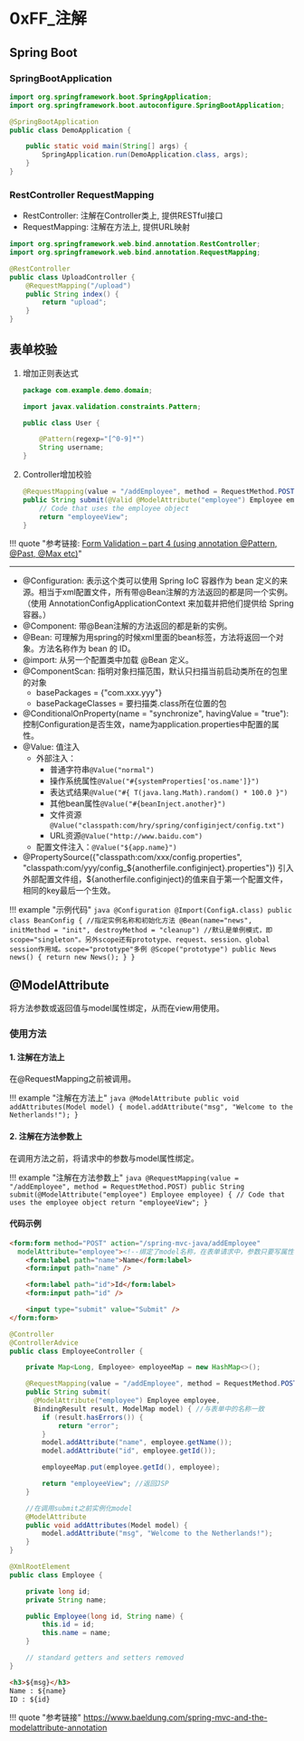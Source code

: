 # 0xFF_注解

## Spring Boot

### SpringBootApplication

```java
import org.springframework.boot.SpringApplication;
import org.springframework.boot.autoconfigure.SpringBootApplication;

@SpringBootApplication
public class DemoApplication {

    public static void main(String[] args) {
        SpringApplication.run(DemoApplication.class, args);
    }
}
```

### RestController RequestMapping

- RestController: 注解在Controller类上, 提供RESTful接口
- RequestMapping: 注解在方法上, 提供URL映射

```java
import org.springframework.web.bind.annotation.RestController;
import org.springframework.web.bind.annotation.RequestMapping;

@RestController
public class UploadController {
    @RequestMapping("/upload")
    public String index() {
        return "upload";
    }
}
```


## 表单校验

1. 增加正则表达式

    ```java hl_lines="3 7"
    package com.example.demo.domain;

    import javax.validation.constraints.Pattern;

    public class User {

        @Pattern(regexp="[^0-9]*")
        String username;
    }
    ```

1. Controller增加校验

    ```java hl_lines="2"
    @RequestMapping(value = "/addEmployee", method = RequestMethod.POST)
    public String submit(@Valid @ModelAttribute("employee") Employee employee) {
        // Code that uses the employee object
        return "employeeView";
    }
    ```


!!! quote "参考链接: [Form Validation – part 4 (using annotation @Pattern, @Past, @Max etc)](http://technicalstack.com/form-validation-part-4-using-annotation-pattern-past-max-etc/)"

---

- @Configuration: 表示这个类可以使用 Spring IoC 容器作为 bean 定义的来源。相当于xml配置文件，所有带@Bean注解的方法返回的都是同一个实例。（使用 AnnotationConfigApplicationContext 来加载并把他们提供给 Spring 容器。）
- @Component: 带@Bean注解的方法返回的都是新的实例。
- @Bean: 可理解为用spring的时候xml里面的bean标签，方法将返回一个对象。方法名称作为 bean 的 ID。
- @import: 从另一个配置类中加载 @Bean 定义。
- @ComponentScan: 指明对象扫描范围，默认只扫描当前启动类所在的包里的对象
    - basePackages = {"com.xxx.yyy"}
    - basePackageClasses = 要扫描类.class所在位置的包
- @ConditionalOnProperty(name = "synchronize", havingValue = "true"): 控制Configuration是否生效，name为application.properties中配置的属性。
- @Value: 值注入
    - 外部注入：
        - 普通字符串`@Value("normal")`
        - 操作系统属性`@Value("#{systemProperties['os.name']}")`
        - 表达式结果`@Value("#{ T(java.lang.Math).random() * 100.0 }")`
        - 其他bean属性`@Value("#{beanInject.another}")`
        - 文件资源`@Value("classpath:com/hry/spring/configinject/config.txt")`
        - URL资源`@Value("http://www.baidu.com")`
    - 配置文件注入：`@Value("${app.name}")`
- @PropertySource({"classpath:com/xxx/config.properties", "classpath:com/yyy/config_${anotherfile.configinject}.properties"}) 引入外部配置文件组，${anotherfile.configinject}的值来自于第一个配置文件，相同的key最后一个生效。

!!! example "示例代码"
    ```java
    @Configuration
    @Import(ConfigA.class)
    public class BeanConfig {
      //指定实例名称和初始化方法
      @Bean(name="news", initMethod = "init", destroyMethod = "cleanup")
      //默认是单例模式，即scope="singleton"。另外scope还有prototype、request、session、global session作用域。scope="prototype"多例
      @Scope("prototype")
      public News news()
      {
        return new News();
      }
    }
    ```


## @ModelAttribute

将方法参数或返回值与model属性绑定，从而在view用使用。

### 使用方法

#### 1. 注解在方法上

在@RequestMapping之前被调用。

!!! example "注解在方法上"
    ```java
    @ModelAttribute
    public void addAttributes(Model model) {
        model.addAttribute("msg", "Welcome to the Netherlands!");
    }
    ```

#### 2. 注解在方法参数上

在调用方法之前，将请求中的参数与model属性绑定。

!!! example "注解在方法参数上"
    ```java
    @RequestMapping(value = "/addEmployee", method = RequestMethod.POST)
    public String submit(@ModelAttribute("employee") Employee employee) {
        // Code that uses the employee object
        return "employeeView";
    }
    ```

#### 代码示例

```html tab="view"
<form:form method="POST" action="/spring-mvc-java/addEmployee"
  modelAttribute="employee"><!--绑定了model名称，在表单请求中，参数只要写属性名称就可以了-->
    <form:label path="name">Name</form:label>
    <form:input path="name" />

    <form:label path="id">Id</form:label>
    <form:input path="id" />

    <input type="submit" value="Submit" />
</form:form>
```

```java tab="controller"
@Controller
@ControllerAdvice
public class EmployeeController {

    private Map<Long, Employee> employeeMap = new HashMap<>();

    @RequestMapping(value = "/addEmployee", method = RequestMethod.POST)
    public String submit(
      @ModelAttribute("employee") Employee employee,
      BindingResult result, ModelMap model) { //与表单中的名称一致
        if (result.hasErrors()) {
            return "error";
        }
        model.addAttribute("name", employee.getName());
        model.addAttribute("id", employee.getId());

        employeeMap.put(employee.getId(), employee);

        return "employeeView"; //返回JSP
    }

    //在调用submit之前实例化model
    @ModelAttribute
    public void addAttributes(Model model) {
        model.addAttribute("msg", "Welcome to the Netherlands!");
    }
}
```

```java tab="model"
@XmlRootElement
public class Employee {

    private long id;
    private String name;

    public Employee(long id, String name) {
        this.id = id;
        this.name = name;
    }

    // standard getters and setters removed
}
```

```html tab="result"
<h3>${msg}</h3>
Name : ${name}
ID : ${id}
```

!!! quote "参考链接"
    <https://www.baeldung.com/spring-mvc-and-the-modelattribute-annotation>
